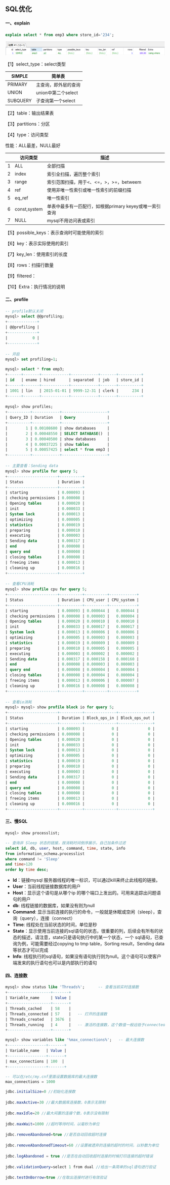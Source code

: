 ## SQL优化



#### 一、explain

```sql
explain select * from emp3 where store_id='234';
```

![img](image/20210108180700722.png)



【1】select_type：select类型

| SIMPLE   | 简单表               |
| -------- | -------------------- |
| PRIMARY  | 主查询，即外层的查询 |
| UNION    | union中第二个select  |
| SUBQUERY | 子查询第一个select   |

【2】table：输出结果表

【3】partitions：分区

【4】type：访问类型

性能：ALL最差，NULL最好

|      | 访问类型     | 描述                                                    |
| ---- | ------------ | ------------------------------------------------------- |
| 1    | ALL          | 全部扫描                                                |
| 2    | index        | 索引全扫描，遍历整个索引                                |
| 3    | range        | 索引范围扫描，用于<、<=，>，>=，betweem                 |
| 4    | ref          | 使用非唯一性索引或唯一性索引的前缀扫描                  |
| 5    | eq_ref       | 唯一性索引                                              |
| 6    | const,system | 单表中最多有一匹配行，如根据primary keyey或唯一索引查询 |
| 7    | NULL         | mysql不用访问表或索引                                   |

【5】possible_keys：表示查询时可能使用的索引

【6】key：表示实际使用的索引

【7】key_len：使用索引的长度

【8】rows：扫描行数量

【9】filtered：

【10】Extra：执行情况的说明



#### 二、profile

```sql
-- profile默认关闭
mysql> select @@profiling;
+-------------+
| @@profiling |
+-------------+
|           0 |
+-------------+
 
-- 开启
mysql> set profiling=1;
```



```sql
mysql> select * from emp3;
+------+-------+------------+------------+-------+----------+
| id   | ename | hired      | separated  | job   | store_id |
+------+-------+------------+------------+-------+----------+
| 1001 | lin   | 2015-01-01 | 9999-12-31 | clerk |      234 |
+------+-------+------------+------------+-------+----------+
 
mysql> show profiles;
+----------+------------+--------------------+
| Query_ID | Duration   | Query              |
+----------+------------+--------------------+
|        1 | 0.00108600 | show databases     |
|        2 | 0.00048550 | SELECT DATABASE()  |
|        3 | 0.00040500 | show databases     |
|        4 | 0.00037225 | show tables        |
|        5 | 0.00057425 | select * from emp3 |
+----------+------------+--------------------+

-- 主要查看：Sending data
mysql> show profile for query 5;
+----------------------+----------+
| Status               | Duration |
+----------------------+----------+
| starting             | 0.000093 |
| checking permissions | 0.000008 |
| Opening tables       | 0.000020 |
| init                 | 0.000033 |
| System lock          | 0.000013 |
| optimizing           | 0.000005 |
| statistics           | 0.000019 |
| preparing            | 0.000010 |
| executing            | 0.000003 |
| Sending data         | 0.000317 |
| end                  | 0.000008 |
| query end            | 0.000008 |
| closing tables       | 0.000008 |
| freeing items        | 0.000013 |
| cleaning up          | 0.000016 |
+----------------------+----------+
 
-- 查看CPU消耗
mysql> show profile cpu for query 5;
+----------------------+----------+----------+------------+
| Status               | Duration | CPU_user | CPU_system |
+----------------------+----------+----------+------------+
| starting             | 0.000093 | 0.000044 |   0.000044 |
| checking permissions | 0.000008 | 0.000003 |   0.000004 |
| Opening tables       | 0.000020 | 0.000010 |   0.000010 |
| init                 | 0.000033 | 0.000017 |   0.000017 |
| System lock          | 0.000013 | 0.000006 |   0.000006 |
| optimizing           | 0.000005 | 0.000003 |   0.000003 |
| statistics           | 0.000019 | 0.000009 |   0.000009 |
| preparing            | 0.000010 | 0.000005 |   0.000005 |
| executing            | 0.000003 | 0.000002 |   0.000002 |
| Sending data         | 0.000317 | 0.000158 |   0.000160 |
| end                  | 0.000008 | 0.000003 |   0.000003 |
| query end            | 0.000008 | 0.000004 |   0.000004 |
| closing tables       | 0.000008 | 0.000004 |   0.000004 |
| freeing items        | 0.000013 | 0.000006 |   0.000007 |
| cleaning up          | 0.000016 | 0.000008 |   0.000008 |
+----------------------+----------+----------+------------+
 
-- 查看io消耗
mysql> mysql> show profile block io for query 5;
+----------------------+----------+--------------+---------------+
| Status               | Duration | Block_ops_in | Block_ops_out |
+----------------------+----------+--------------+---------------+
| starting             | 0.000093 |            0 |             0 |
| checking permissions | 0.000008 |            0 |             0 |
| Opening tables       | 0.000020 |            0 |             0 |
| init                 | 0.000033 |            0 |             0 |
| System lock          | 0.000013 |            0 |             0 |
| optimizing           | 0.000005 |            0 |             0 |
| statistics           | 0.000019 |            0 |             0 |
| preparing            | 0.000010 |            0 |             0 |
| executing            | 0.000003 |            0 |             0 |
| Sending data         | 0.000317 |            0 |             0 |
| end                  | 0.000008 |            0 |             0 |
| query end            | 0.000008 |            0 |             0 |
| closing tables       | 0.000008 |            0 |             0 |
| freeing items        | 0.000013 |            0 |             0 |
| cleaning up          | 0.000016 |            0 |             0 |
+----------------------+----------+--------------+---------------+
```





#### 三、慢SQL

```sql
mysql> show processlist;
```



```sql
-- 查询非 Sleep 状态的链接，按消耗时间倒序展示，自己加条件过滤
select id, db, user, host, command, time, state, info
from information_schema.processlist
where command != 'Sleep'
and time>120
order by time desc;
```

- **Id**：链接mysql 服务器线程的唯一标识，可以通过kill来终止此线程的链接。
- **User**：当前线程链接数据库的用户
- **Host**：显示这个语句是从哪个ip 的哪个端口上发出的。可用来追踪出问题语句的用户
- **db**: 线程链接的数据库，如果没有则为null
- **Command**: 显示当前连接的执行的命令，一般就是休眠或空闲（sleep），查询（query），连接（connect）
- **Time**: 线程处在当前状态的时间，单位是秒
- **State**：显示使用当前连接的sql语句的状态，很重要的列，后续会有所有的状态的描述，请注意，state只是语句执行中的某一个状态，一个 sql语句，已查询为例，可能需要经过copying to tmp table，Sorting result，Sending data等状态才可以完成
- **Info**: 线程执行的sql语句，如果没有语句执行则为null。这个语句可以使客户端发来的执行语句也可以是内部执行的语句





#### 四、连接数

```sql
mysql> show status like 'Threads%';      -- 查看当前实时连接数
+-------------------+-------+  
| Variable_name     | Value |  
+-------------------+-------+  
| Threads_cached    | 58    |  
| Threads_connected | 57    |   -- 打开的连接数  
| Threads_created   | 3676  |  
| Threads_running   | 4     |   -- 激活的连接数，这个数值一般远低于connected数值  
+-------------------+-------+  
```



```sql
mysql> show variables like '%max_connections%';   -- 最大连接数
+-----------------+-------+  
| Variable_name   | Value |  
+-----------------+-------+  
| max_connections | 100  |  
+-----------------+-------+ 
```

```sql
-- 可以在/etc/my.cnf里面设置数据库的最大连接数
max_connections = 1000
```



```java
jdbc.initialSize=0 //初始化连接数
 
jdbc.maxActive=30 //最大数据库连接数，0表示无限制
 
jdbc.maxIdle=20 //最大闲置的连接个数，0表示没有限制
 
jdbc.maxWait=1000 //超时等待时间，以毫秒为单位
 
jdbc.removeAbandoned=true //是否自动回收超时连接
 
jdbc.removeAbandonedTimeout=60 //设置被遗弃的连接的超时的时间，以秒数为单位
 
jdbc.logAbandoned = true //是否在自动回收超时连接的时候打印连接的超时错误
 
jdbc.validationQuery=select 1 from dual //给出一条简单的sql语句进行验证
 
jdbc.testOnBorrow=true //在取出连接时进行有效验证
```



